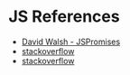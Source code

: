 # JS References

 - [David Walsh - JSPromises](https://davidwalsh.name/promises)
 - [stackoverflow](https://stackoverflow.com/questions/44083242/passing-resolve-reject-of-outer-promise-to-inner-promise)
 - [stackoverflow](https://stackoverflow.com/questions/21327012/execute-multiple-queries-using-a-single-jdbc-statement-object)

